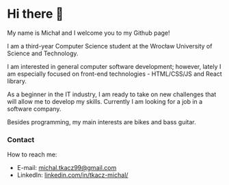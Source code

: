 # Hi there 👋

My name is Michał and I welcome you to my Github page! 

I am a third-year Computer Science student at the Wrocław University of Science and Technology.

I am interested in general computer software development; however, lately I am especially focused on front-end technologies - HTML/CSS/JS and React library. 

As a beginner in the IT industry, I am ready to take on new challenges that will allow me to develop my skills. Currently I am looking for a job in a software company.

Besides programming, my main interests are bikes and bass guitar.

### Contact
How to reach me:
- E-mail: michal.tkacz99@gmail.com
- LinkedIn: [linkedin.com/in/tkacz-michal/](https://www.linkedin.com/in/tkacz-michal/)
